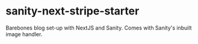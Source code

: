 # sanity-next-stripe-starter
Barebones blog set-up with NextJS and Sanity. Comes with Sanity's inbuilt image handler.
